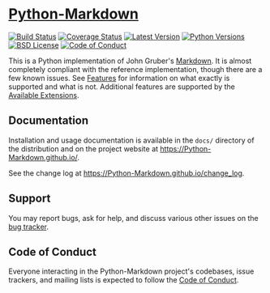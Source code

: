[Python-Markdown][]
===================

[![Build Status][travis-button]][travis]
[![Coverage Status][codecov-button]][codecov]
[![Latest Version][mdversion-button]][md-pypi]
[![Python Versions][pyversion-button]][md-pypi]
[![BSD License][bsdlicense-button]][bsdlicense]
[![Code of Conduct][codeofconduct-button]][Code of Conduct]

[travis-button]: http://img.shields.io/travis/Python-Markdown/markdown.svg
[travis]: https://travis-ci.org/Python-Markdown/markdown
[codecov-button]: https://codecov.io/gh/Python-Markdown/markdown/branch/master/graph/badge.svg
[codecov]: https://codecov.io/gh/Python-Markdown/markdown
[mdversion-button]: http://img.shields.io/pypi/v/Markdown.svg
[md-pypi]: https://pypi.org/project/Markdown/
[pyversion-button]: http://img.shields.io/pypi/pyversions/Markdown.svg
[bsdlicense-button]: http://img.shields.io/badge/license-BSD-yellow.svg
[bsdlicense]: http://opensource.org/licenses/BSD-3-Clause
[codeofconduct-button]: https://img.shields.io/badge/code%20of%20conduct-contributor%20covenant-green.svg?style=flat-square
[Code of Conduct]: https://github.com/Python-Markdown/markdown/blob/master/CODE_OF_CONDUCT.md

This is a Python implementation of John Gruber's [Markdown][].
It is almost completely compliant with the reference implementation,
though there are a few known issues. See [Features][] for information
on what exactly is supported and what is not. Additional features are
supported by the [Available Extensions][].

[Python-Markdown]: https://Python-Markdown.github.io/
[Markdown]: http://daringfireball.net/projects/markdown/
[Features]: https://Python-Markdown.github.io#Features
[Available Extensions]: https://Python-Markdown.github.io/extensions

Documentation
-------------

Installation and usage documentation is available in the `docs/` directory
of the distribution and on the project website at
<https://Python-Markdown.github.io/>.

See the change log at <https://Python-Markdown.github.io/change_log>.

Support
-------

You may report bugs, ask for help, and discuss various other issues on the [bug tracker][].

[bug tracker]: http://github.com/Python-Markdown/markdown/issues

Code of Conduct
---------------

Everyone interacting in the Python-Markdown project's codebases, issue trackers,
and mailing lists is expected to follow the [Code of Conduct].
